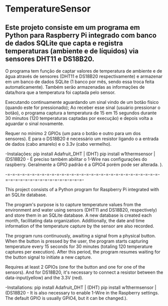 # TemperatureSensor
## Este projeto consiste em um programa em Python para Raspberry Pi integrado com banco de dados SQLite que capta e registra temperaturas (ambiente e de líquidos) via sensores DHT11 e DS18B20.

O programa tem função de captar valores de temperatura de ambiente e de água através de sensores (DHT11 e DS18B20 respectivamente)
e armazenar em um banco de dados SQLite (1 banco por mês, sendo essa troca feita automaticamente). Também serão armazenadas as informações de data/hora
que a temperatura foi captada pelo sensor.

Executando continuamente aguardando um sinal vindo de um botão físico (quando este for pressionado); Ao receber esse sinal (usuário pressionar o botão),
o programa captura a temperatura de 15 em 15 segundos durante 30 minutos (120 temperaturas captadas por execução) e depois volta a aguardar o sinal novamente.

Requer no mínimo 2 GPIOs (um para o botão e outro para um dos sensores). E para o DS18B20 é necessário um resistor ligando o a entrada de dados (cabo amarelo) e o 3.3v (cabo vermelho).

-Instalações:
pip install Adafruit_DHT | (DHT)
pip install w1thermsensor | (DS18B20 - É preciso também abilitar o 1-Wire nas configurações do raspberry. Geralmente a GPIO padrão é a GPIO4 porém pode ser alterada. ).

-=-=-=-=-=-=-=-=-=-=-=-=-=-=-=-=-=-=-=-=-=-=-=-=-=-=-=-=-=-=-=-=-=-=-=-=-=-=-=-=-=-=-=-=-=-=-=-

This project consists of a Python program for Raspberry Pi integrated with an SQLite database.

The program's purpose is to capture temperature values from the environment and water using sensors (DHT11 and DS18B20, respectively) and store them in an SQLite database. A new database is created each month, facilitating data organization. Additionally, the date and time information of the temperature capture by the sensor are also recorded.

The program runs continuously, awaiting a signal from a physical button. When the button is pressed by the user, the program starts capturing temperature every 15 seconds for 30 minutes (totaling 120 temperature captures per execution). After this period, the program resumes waiting for the button signal to initiate a new capture.

Requires at least 2 GPIOs (one for the button and one for one of the sensors). And for DS18B20, it's necessary to connect a resistor between the data-input(yellow) and the 3.3V (red).

-Installations:
pip install Adafruit_DHT | (DHT)
pip install w1thermsensor | (DS18B20 - It is also necessary to enable 1-Wire in the Raspberry settings. The default GPIO is usually GPIO4, but it can be changed.).
